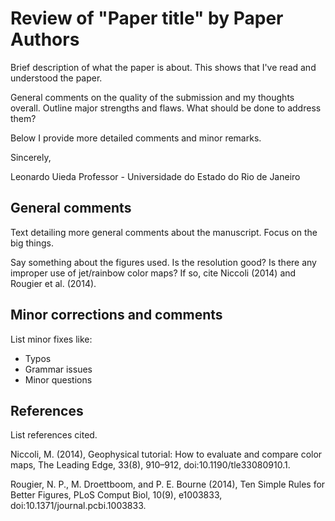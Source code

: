# Review of "Paper title" by Paper Authors

Brief description of what the paper is about. This shows that I've read and
understood the paper.

General comments on the quality of the submission and my thoughts overall.
Outline major strengths and flaws. What should be done to address them?

Below I provide more detailed comments and minor remarks.

Sincerely,

Leonardo Uieda
Professor - Universidade do Estado do Rio de Janeiro


## General comments

Text detailing more general comments about the manuscript. Focus on the big
things.

Say something about the figures used. Is the resolution good? Is there any
improper use of jet/rainbow color maps? If so, cite Niccoli (2014) and Rougier
et al. (2014).


## Minor corrections and comments

List minor fixes like:

* Typos
* Grammar issues
* Minor questions


## References

List references cited.

Niccoli, M. (2014), Geophysical tutorial: How to evaluate and compare color
maps, The Leading Edge, 33(8), 910–912, doi:10.1190/tle33080910.1.

Rougier, N. P., M. Droettboom, and P. E. Bourne (2014), Ten Simple Rules for
Better Figures, PLoS Comput Biol, 10(9), e1003833,
doi:10.1371/journal.pcbi.1003833.

